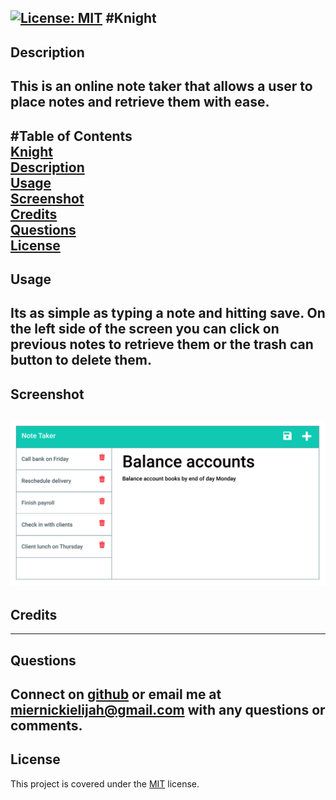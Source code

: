 [![License: MIT](https://img.shields.io/badge/License-MIT-yellow.svg)](https://opensource.org/licenses/MIT)
#Knight
-------------
## Description  
This is an online note taker that allows a user to place notes and retrieve them with ease. 
-------------
#Table of Contents  
[Knight](#Knight)  
[Description](#Description)  
[Usage](#Usage)  
[Screenshot](#Screenshot)  
[Credits](#Credits)  
[Questions](#Questions)  
[License](#License)  
--------------
## Usage  
Its as simple as typing a note and hitting save. On the left side of the screen you can click on previous notes to retrieve them or the trash can button to delete them.
--------------
## Screenshot  
![Screenshot](assets/images/screenshot.png)
--------------
## Credits  

--------------
## Questions  
Connect on [github](https://github.com/MiernickiElijah) or email me at miernickielijah@gmail.com with any questions or comments. 
--------------
## License  
This project is covered under the [MIT](https://choosealicense.com/licenses/mit/) license.
